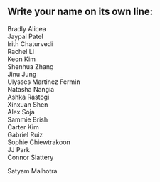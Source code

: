 ## Write your name on its own line:   
Bradly Alicea   
Jaypal Patel    
Irith Chaturvedi      
Rachel Li    
Keon Kim    
Shenhua Zhang      
Jinu Jung    
Ulysses Martinez Fermin   
Natasha Nangia    
Ashka Rastogi        
Xinxuan Shen        
Alex Soja    
Sammie Brish    
Carter Kim   
Gabriel Ruiz     
Sophie Chiewtrakoon       
JJ Park   
Connor Slattery

Satyam Malhotra
